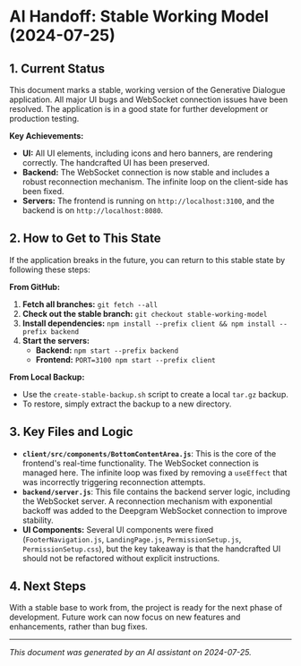 # AI Handoff: Stable Working Model (2024-07-25)

## 1. Current Status

This document marks a stable, working version of the Generative Dialogue application. All major UI bugs and WebSocket connection issues have been resolved. The application is in a good state for further development or production testing.

**Key Achievements:**
- **UI:** All UI elements, including icons and hero banners, are rendering correctly. The handcrafted UI has been preserved.
- **Backend:** The WebSocket connection is now stable and includes a robust reconnection mechanism. The infinite loop on the client-side has been fixed.
- **Servers:** The frontend is running on `http://localhost:3100`, and the backend is on `http://localhost:8080`.

## 2. How to Get to This State

If the application breaks in the future, you can return to this stable state by following these steps:

**From GitHub:**
1.  **Fetch all branches:** `git fetch --all`
2.  **Check out the stable branch:** `git checkout stable-working-model`
3.  **Install dependencies:** `npm install --prefix client && npm install --prefix backend`
4.  **Start the servers:**
    *   **Backend:** `npm start --prefix backend`
    *   **Frontend:** `PORT=3100 npm start --prefix client`

**From Local Backup:**
- Use the `create-stable-backup.sh` script to create a local `tar.gz` backup.
- To restore, simply extract the backup to a new directory.

## 3. Key Files and Logic

- **`client/src/components/BottomContentArea.js`**: This is the core of the frontend's real-time functionality. The WebSocket connection is managed here. The infinite loop was fixed by removing a `useEffect` that was incorrectly triggering reconnection attempts.
- **`backend/server.js`**: This file contains the backend server logic, including the WebSocket server. A reconnection mechanism with exponential backoff was added to the Deepgram WebSocket connection to improve stability.
- **UI Components:** Several UI components were fixed (`FooterNavigation.js`, `LandingPage.js`, `PermissionSetup.js`, `PermissionSetup.css`), but the key takeaway is that the handcrafted UI should not be refactored without explicit instructions.

## 4. Next Steps

With a stable base to work from, the project is ready for the next phase of development. Future work can now focus on new features and enhancements, rather than bug fixes.

---
*This document was generated by an AI assistant on 2024-07-25.* 